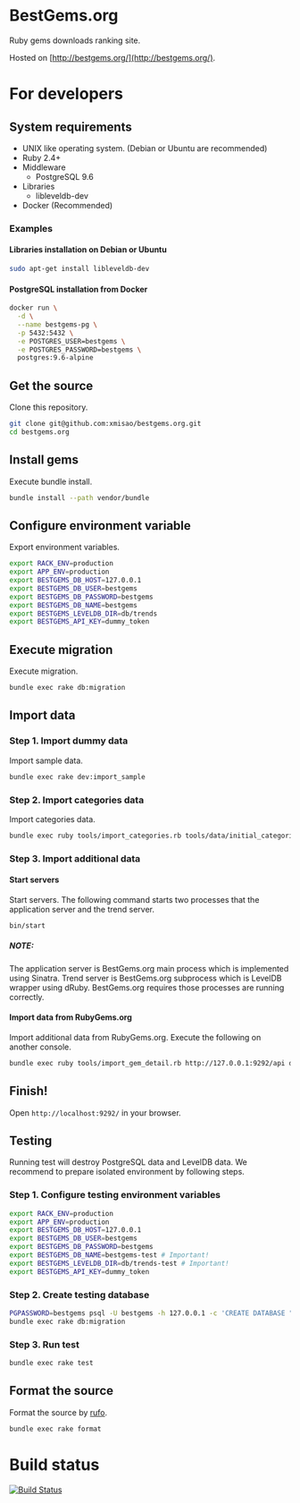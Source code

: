 # BestGems.org

Ruby gems downloads ranking site.

Hosted on [http://bestgems.org/](http://bestgems.org/).

# For developers

## System requirements

* UNIX like operating system. (Debian or Ubuntu are recommended)
* Ruby 2.4+
* Middleware
  * PostgreSQL 9.6
* Libraries
  * libleveldb-dev
* Docker (Recommended)

### Examples

#### Libraries installation on Debian or Ubuntu

```bash
sudo apt-get install libleveldb-dev
```

#### PostgreSQL installation from Docker

```bash
docker run \
  -d \
  --name bestgems-pg \
  -p 5432:5432 \
  -e POSTGRES_USER=bestgems \
  -e POSTGRES_PASSWORD=bestgems \
  postgres:9.6-alpine
```

## Get the source

Clone this repository.

```bash
git clone git@github.com:xmisao/bestgems.org.git
cd bestgems.org
```

## Install gems

Execute bundle install.

```bash
bundle install --path vendor/bundle
```

## Configure environment variable

Export environment variables.

```bash
export RACK_ENV=production
export APP_ENV=production
export BESTGEMS_DB_HOST=127.0.0.1
export BESTGEMS_DB_USER=bestgems
export BESTGEMS_DB_PASSWORD=bestgems
export BESTGEMS_DB_NAME=bestgems
export BESTGEMS_LEVELDB_DIR=db/trends
export BESTGEMS_API_KEY=dummy_token
```

## Execute migration

Execute migration.

```bash
bundle exec rake db:migration
```

## Import data

### Step 1. Import dummy data

Import sample data.

```bash
bundle exec rake dev:import_sample
```

### Step 2. Import categories data

Import categories data.

```bash
bundle exec ruby tools/import_categories.rb tools/data/initial_categories.csv
```

### Step 3. Import additional data

#### Start servers

Start servers. The following command starts two processes that the application server and the trend server.

```bash
bin/start
```

##### NOTE:

The application server is BestGems.org main process which is implemented using Sinatra.
Trend server is BestGems.org subprocess which is LevelDB wrapper using dRuby.
BestGems.org requires those processes are running correctly.

#### Import data from RubyGems.org

Import additional data from RubyGems.org. Execute the following on another console.

```bash
bundle exec ruby tools/import_gem_detail.rb http://127.0.0.1:9292/api dummy_token
```

## Finish!

Open `http://localhost:9292/` in your browser.

## Testing

Running test will destroy PostgreSQL data and LevelDB data.
We recommend to prepare isolated environment by following steps.

### Step 1. Configure testing environment variables

```bash
export RACK_ENV=production
export APP_ENV=production
export BESTGEMS_DB_HOST=127.0.0.1
export BESTGEMS_DB_USER=bestgems
export BESTGEMS_DB_PASSWORD=bestgems
export BESTGEMS_DB_NAME=bestgems-test # Important!
export BESTGEMS_LEVELDB_DIR=db/trends-test # Important!
export BESTGEMS_API_KEY=dummy_token
```

### Step 2. Create testing database

```bash
PGPASSWORD=bestgems psql -U bestgems -h 127.0.0.1 -c 'CREATE DATABASE "bestgems-test";'
bundle exec rake db:migration
```

### Step 3. Run test

```bash
bundle exec rake test
```

## Format the source

Format the source by [rufo](https://github.com/ruby-formatter/rufo).

```bash
bundle exec rake format
```

# Build status

[![Build Status](https://travis-ci.org/xmisao/bestgems.org.svg?branch=master)](https://travis-ci.org/xmisao/bestgems.org)
